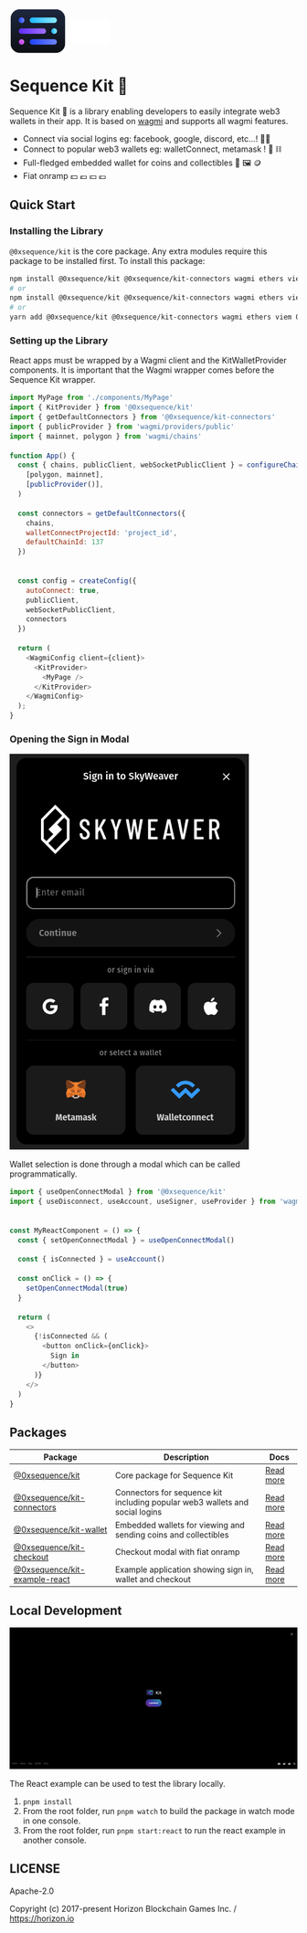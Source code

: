 <div style="display:flex;align-items:center;justify-content:flex-start;gap:10px;">
  <img src="public/docs/kit-logo.svg">
  <img src="public/docs/kit-logo-text.svg">
</div>

Sequence Kit 🧰
============

Sequence Kit 🧰 is a library enabling developers to easily integrate web3 wallets in their app. It is based on [wagmi](https://wagmi.sh/) and supports all wagmi features.

- Connect via social logins eg: facebook, google, discord, etc...! 🔐🪪
- Connect to popular web3 wallets eg: walletConnect, metamask ! 🦊 ⛓️
- Full-fledged embedded wallet for coins and collectibles  👛 🖼️ 🪙 
- Fiat onramp 💵 💶 💴 💷

## Quick Start
### Installing the Library
`@0xsequence/kit` is the core package. Any extra modules require this package to be installed first.
To install this package:

```bash
npm install @0xsequence/kit @0xsequence/kit-connectors wagmi ethers viem 0xsequence
# or
npm install @0xsequence/kit @0xsequence/kit-connectors wagmi ethers viem 0xsequence
# or
yarn add @0xsequence/kit @0xsequence/kit-connectors wagmi ethers viem 0xsequence
```


### Setting up the Library
React apps must be wrapped by a Wagmi client and the KitWalletProvider components. It is important that the Wagmi wrapper comes before the Sequence Kit wrapper.


```js
import MyPage from './components/MyPage'
import { KitProvider } from '@0xsequence/kit'
import { getDefaultConnectors } from '@0xsequence/kit-connectors'
import { publicProvider } from 'wagmi/providers/public'
import { mainnet, polygon } from 'wagmi/chains'

function App() {
  const { chains, publicClient, webSocketPublicClient } = configureChains(
    [polygon, mainnet],
    [publicProvider()],
  )

  const connectors = getDefaultConnectors({
    chains,
    walletConnectProjectId: 'project_id',
    defaultChainId: 137
  })

  
  const config = createConfig({
    autoConnect: true,
    publicClient,
    webSocketPublicClient,
    connectors
  })

  return (
    <WagmiConfig client={client}>
      <KitProvider>
        <MyPage />
      </KitProvider>
    </WagmiConfig>
  );
}
```
### Opening the Sign in Modal

<img src="public/docs/sign-in-modal.png">

Wallet selection is done through a modal which can be called programmatically.

```js
import { useOpenConnectModal } from '@0xsequence/kit'
import { useDisconnect, useAccount, useSigner, useProvider } from 'wagmi'


const MyReactComponent = () => {
  const { setOpenConnectModal } = useOpenConnectModal()

  const { isConnected } = useAccount()

  const onClick = () => {
    setOpenConnectModal(true)
  }

  return (
    <>
      {!isConnected && (
        <button onClick={onClick}>
          Sign in
        </button>
      )}
    </>
  )
}
```


## Packages

| Package  | Description | Docs |
| ------------- | ------------- | ------------- |
| [@0xsequence/kit](./packages/kit)  | Core package for Sequence Kit  | [Read more](./packages/kit/README.md)  |
| [@0xsequence/kit-connectors](./packages/connectors)  | Connectors for sequence kit including popular web3 wallets and social logins  | [Read more](./packages/connectors/README.md)  |
| [@0xsequence/kit-wallet](./packages/wallet)  | Embedded wallets for viewing and sending coins and collectibles   | [Read more](./packages/wallet/README.md)  |
| [@0xsequence/kit-checkout](./packages/checkout)  | Checkout modal with fiat onramp | [Read more](./packages/checkout/README.md)  |
| [@0xsequence/kit-example-react](./examples/react)  | Example application showing sign in, wallet and checkout  | [Read more](./examples/react/README.md)  |


## Local Development
<img src="public/docs/kit-demo.png">

The React example can be used to test the library locally.

1. `pnpm install`
2. From the root folder, run `pnpm watch` to build the package in watch mode in one console. 
3. From the root folder, run `pnpm start:react` to run the react example in another console.


## LICENSE

Apache-2.0

Copyright (c) 2017-present Horizon Blockchain Games Inc. / https://horizon.io

